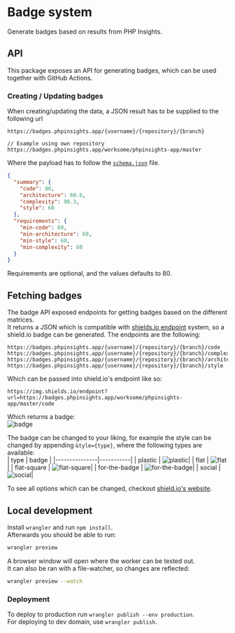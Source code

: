 # Badge system
Generate badges based on results from PHP Insights.

## API
This package exposes an API for generating badges, which can be used together with GitHub Actions.

### Creating / Updating badges
When creating/updating the data, a JSON result has to be supplied to the following url
```
https://badges.phpinsights.app/{username}/{repository}/{branch}

// Example using own repository
https://badges.phpinsights.app/worksome/phpinsights-app/master
```
Where the payload has to follow the [`schema.json`](https://github.com/worksome/phpinsights-app/blob/master/badge/schema.json) file.
```json
{
  "summary": {
    "code": 80,
    "architecture": 60.6,
    "complexity": 90.3,
    "style": 60
  },
  "requirements": {
    "min-code": 60,
    "min-architecture": 60,
    "min-style": 60,
    "min-complexity": 60
  }
}
```
Requirements are optional, and the values defaults to 80.

## Fetching badges
The badge API exposed endpoints for getting badges based on the different matrices.  
It returns a JSON which is compatible with [shields.io endpoint](https://shields.io/endpoint) system, so a shield.io
badge can be generated. The endpoints are the following:
```
https://badges.phpinsights.app/{username}/{repository}/{branch}/code
https://badges.phpinsights.app/{username}/{repository}/{branch}/complexity
https://badges.phpinsights.app/{username}/{repository}/{branch}/architecture
https://badges.phpinsights.app/{username}/{repository}/{branch}/style
```
Which can be passed into shield.io's endpoint like so:
```
https://img.shields.io/endpoint?url=https://badges.phpinsights.app/worksome/phpinsights-app/master/code
```
Which returns a badge:  
![badge](https://img.shields.io/endpoint?url=https://badges.phpinsights.app/worksome/phpinsights-app/master/code)

The badge can be changed to your liking, for example the style can be changed by appending `&tyle={type}`, where the
following types are available:  
| type          | badge |
|---------------|-----------|
| plastic       | ![plastic](https://img.shields.io/endpoint?url=https://badges.phpinsights.app/worksome/phpinsights-app/master/code&style=plastic)|
| flat          | ![flat](https://img.shields.io/endpoint?url=https://badges.phpinsights.app/worksome/phpinsights-app/master/code&style=flat)|
| flat-square   | ![flat-square](https://img.shields.io/endpoint?url=https://badges.phpinsights.app/worksome/phpinsights-app/master/code&style=flat-square)|
| for-the-badge | ![for-the-badge](https://img.shields.io/endpoint?url=https://badges.phpinsights.app/worksome/phpinsights-app/master/code&style=for-the-badge)|
| social        | ![social](https://img.shields.io/endpoint?url=https://badges.phpinsights.app/worksome/phpinsights-app/master/code&style=social)|

To see all options which can be changed, checkout [shield.io's website](https://shields.io/endpoint).

## Local development
Install `wrangler` and run `npm install`.  
Afterwards you should be able to run:
```bash
wrangler preview
```
A browser window will open where the worker can be tested out.  
It can also be ran with a file-watcher, so changes are reflected:
```bash
wrangler preview --watch
```

### Deployment
To deploy to production run `wrangler publish --env production`.  
For deploying to dev domain, use `wrangler publish`.


